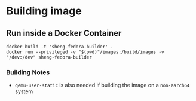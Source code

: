 # Building image

## Run inside a Docker Container

```
docker build -t 'sheng-fedora-builder' . 
docker run --privileged -v "$(pwd)"/images:/build/images -v "/dev:/dev" sheng-fedora-builder
```

### Building Notes

- ```qemu-user-static``` is also needed if building the image on a ```non-aarch64``` system  